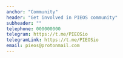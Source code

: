 ```yaml
---
anchor: "Community"
header: "Get involved in PIEOS community"
subheader: ""
telephone: 000000000
telegram: https://t.me/PIEOSio
telegramLink: https://t.me/PIEOSio
email: pieos@protonmail.com
---
```

